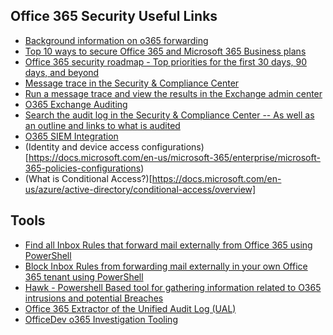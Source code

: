 ## Office 365 Security Useful Links
* [Background information on o365 forwarding](https://logrhythm.com/blog/detecting-and-preventing-auto-forwarding-and-phishing-attacks-in-office-365/)
* [Top 10 ways to secure Office 365 and Microsoft 365 Business plans](https://docs.microsoft.com/en-us/office365/admin/security-and-compliance/secure-your-business-data?view=o365-worldwide)
* [Office 365 security roadmap - Top priorities for the first 30 days, 90 days, and beyond](https://docs.microsoft.com/en-us/microsoft-365/security/office-365-security/security-roadmap)
* [Message trace in the Security & Compliance Center](https://docs.microsoft.com/en-us/microsoft-365/security/office-365-security/message-trace-scc)
* [Run a message trace and view the results in the Exchange admin center](https://docs.microsoft.com/en-us/exchange/monitoring/trace-an-email-message/run-a-message-trace-and-view-results)
* [O365 Exchange Auditing](https://docs.microsoft.com/en-us/exchange/security-and-compliance/exchange-auditing-reports/exchange-auditing-reports)
* [Search the audit log in the Security & Compliance Center -- As well as an outline and links to what is audited](https://docs.microsoft.com/en-us/microsoft-365/compliance/search-the-audit-log-in-security-and-compliance)
* [O365 SIEM Integration](https://docs.microsoft.com/en-us/cloud-app-security/siem)
* (Identity and device access configurations)[https://docs.microsoft.com/en-us/microsoft-365/enterprise/microsoft-365-policies-configurations)
* (What is Conditional Access?)[https://docs.microsoft.com/en-us/azure/active-directory/conditional-access/overview]
## Tools
* [Find all Inbox Rules that forward mail externally from Office 365 using PowerShell](https://gcits.com/knowledge-base/find-inbox-rules-forward-mail-externally-office-365-powershell/)
* [Block Inbox Rules from forwarding mail externally in your own Office 365 tenant using PowerShell](https://gcits.com/knowledge-base/block-inbox-rules-forwarding-mail-externally-office-365-using-powershell/)
* [Hawk - Powershell Based tool for gathering information related to O365 intrusions and potential Breaches](https://github.com/Canthv0/hawk)
* [Office 365 Extractor of the Unified Audit Log (UAL)](https://github.com/jrentenaar/Office-365-Extractor)
* [OfficeDev o365 Investigation Tooling](https://github.com/OfficeDev/O365-InvestigationTooling)
